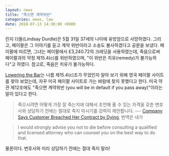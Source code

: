 ```yaml
---
layout: news
title: "죽으면 계약위반"
categories: news, law
date: 2018-07-13 14:30:00 +0900
---
```


린지 더들(Lindsay Durdle)은 5월 31일 37세의 나이에 유방암으로 사망하였다. 그리고, 페이팔은 그 이야기를 듣고 계약 위반이라고 소송도 불사하겠다고 공문을 보냈다. 페이팔에 따르면, 그녀는 페이팔에서 £3,240.72의 크레딧을 사용하였는데, 죽음으로써 페이팔과의 약정 제15.4(c)를 위반하였으며, "이 위반은 치유(remedy)가 불가능하다"고 하였다. 참고로, 죽음은 치유가 불가능하다.

[Lowering the Bar](http://loweringthebar.net)는 나름 제15.4(c)조가 무었인지 알아 보기 위해 영국 페이팔 사이트를 찾아 보았는데, 자꾸 미국 페이팔 사이트로 가는 바람에 찾지 못했다고 한다. 미국 약관 제12조에도 "죽으면 계약위반 (you will be in default if you pass away)"이라는 말이 있다고 한다.

> 죽으시려면 어떻게 가장 잘 죽는지에 대해서 조언해 줄 수 있는 자격을 갖춘 변호사와 상담하기 전에는 절대로 죽지 마시기를 강력히 제안합니다. --- [Company Says Customer Breached Her Contract by Dying](http://loweringthebar.net/2018/07/breached-contract-by-dying.html), 번역은 내가

> I would strongly advise you not to die before consulting a qualified and licensed attorney who can counsel you on the best way to do that. 

물론이다. 변호사와 미리 상담하기 전에는 절대 죽지 말라!
